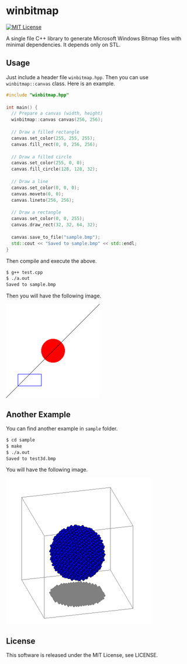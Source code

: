 # winbitmap

[![MIT License](http://img.shields.io/badge/license-MIT-blue.svg?style=flat)](LICENSE)

A single file C++ library to generate Microsoft Windows Bitmap files with minimal dependencies. It depends only on STL.

## Usage

Just include a header file `winbitmap.hpp`. Then you can use `winbitmap::canvas` class. Here is an example.

```cpp
#include "winbitmap.hpp"

int main() {
  // Prepare a canvas (width, height)
  winbitmap::canvas canvas(256, 256);

  // Draw a filled rectangle
  canvas.set_color(255, 255, 255);
  canvas.fill_rect(0, 0, 256, 256);

  // Draw a filled circle
  canvas.set_color(255, 0, 0);
  canvas.fill_circle(128, 128, 32);

  // Draw a line
  canvas.set_color(0, 0, 0);
  canvas.moveto(0, 0);
  canvas.lineto(256, 256);

  // Draw a rectangle
  canvas.set_color(0, 0, 255);
  canvas.draw_rect(32, 32, 64, 32);

  canvas.save_to_file("sample.bmp");
  std::cout << "Saved to sample.bmp" << std::endl;
}
```

Then compile and execute the above.

```sh
$ g++ test.cpp
$ ./a.out
Saved to sample.bmp
```

Then you will have the following image.

![fig/test.png](fig/test.png)

## Another Example

You can find another example in `sample` folder.

```sh
$ cd sample
$ make
$ ./a.out
Saved to test3d.bmp
```

You will have the following image.

![fig/test3d.png](fig/test3d.png)

## License

This software is released under the MIT License, see LICENSE.